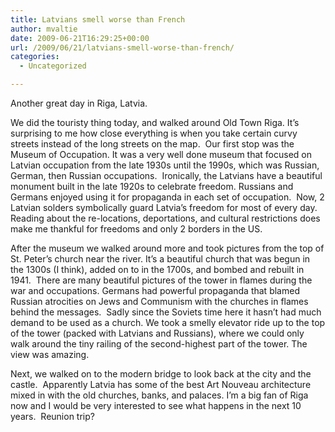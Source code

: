 ```yaml
---
title: Latvians smell worse than French
author: mvaltie
date: 2009-06-21T16:29:25+00:00
url: /2009/06/21/latvians-smell-worse-than-french/
categories:
  - Uncategorized

---
```

Another great day in Riga, Latvia.

We did the touristy thing today, and walked around Old Town Riga. It&#8217;s surprising to me how close everything is when you take certain curvy streets instead of the long streets on the map.  Our first stop was the Museum of Occupation. It was a very well done museum that focused on Latvian occupation from the late 1930s until the 1990s, which was Russian, German, then Russian occupations.  Ironically, the Latvians have a beautiful monument built in the late 1920s to celebrate freedom. Russians and Germans enjoyed using it for propaganda in each set of occupation.  Now, 2 Latvian solders symbolically guard Latvia&#8217;s freedom for most of every day.  Reading about the re-locations, deportations, and cultural restrictions does make me thankful for freedoms and only 2 borders in the US.

After the museum we walked around more and took pictures from the top of St. Peter&#8217;s church near the river. It&#8217;s a beautiful church that was begun in the 1300s (I think), added on to in the 1700s, and bombed and rebuilt in 1941.  There are many beautiful pictures of the tower in flames during the war and occupations. Germans had powerful propaganda that blamed Russian atrocities on Jews and Communism with the churches in flames behind the messages.  Sadly since the Soviets time here it hasn&#8217;t had much demand to be used as a church. We took a smelly elevator ride up to the top of the tower (packed with Latvians and Russians), where we could only walk around the tiny railing of the second-highest part of the tower. The view was amazing.

Next, we walked on to the modern bridge to look back at the city and the castle.  Apparently Latvia has some of the best Art Nouveau architecture mixed in with the old churches, banks, and palaces. I&#8217;m a big fan of Riga now and I would be very interested to see what happens in the next 10 years.  Reunion trip?